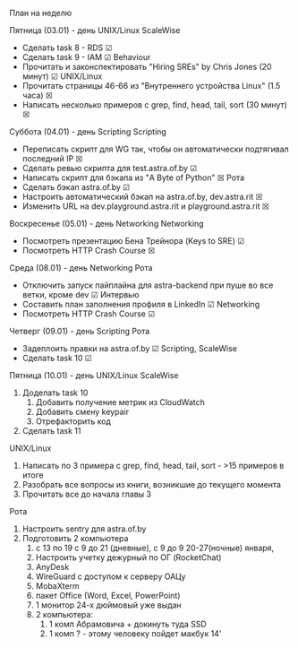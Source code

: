 План на неделю

Пятница (03.01) - день UNIX/Linux
ScaleWise
* Сделать task 8 - RDS ☑
* Сделать task 9 - IAM ☑
Behaviour
* Прочитать и законспектировать "Hiring SREs" by Chris Jones (20 минут) ☑
UNIX/Linux
* Прочитать страницы 46-66 из "Внутреннего устройства Linux" (1.5 часа) ☒
* Написать несколько примеров с grep, find, head, tail, sort (30 минут) ☒


Суббота (04.01) - день Scripting
Scripting
* Переписать скрипт для WG так, чтобы он автоматически подтягивал последний IP ☒
* Сделать ревью скрипта для test.astra.of.by ☑
* Написать скрипт для бэкапа из "A Byte of Python" ☒
Рота
* Сделать бэкап astra.of.by ☑
* Настроить автоматический бэкап на astra.of.by, dev.astra.rit ☒
* Изменить URL на dev.playground.astra.rit и playground.astra.rit ☒


Воскресенье (05.01) - день Networking
Networking
* Посмотреть презентацию Бена Трейнора (Keys to SRE) ☑
* Посмотреть HTTP Crash Course ☒


Среда (08.01) - день Networking
Рота
* Отключить запуск пайплайна для astra-backend при пуше во все ветки, кроме dev ☑
Интервью
 * Составить план заполнения профиля в LinkedIn ☑
Networking
* Посмотреть HTTP Crash Course ☑


Четверг (09.01) - день Scripting
Рота
* Задеплоить правки на astra.of.by ☑
Scripting, ScaleWise
* Сделать task 10 ☑


Пятница (10.01) - день UNIX/Linux
ScaleWise
1. Доделать task 10
	1. Добавить получение метрик из CloudWatch
	2. Добавить смену keypair
	3. Отрефакторить код
2. Сделать task 11

UNIX/Linux
1. Написать по 3 примера с grep, find, head, tail, sort - >15 примеров в итоге
2. Разобрать все вопросы из книги, возникшие до текущего момента
3. Прочитать все до начала главы 3

Рота
1. Настроить sentry для astra.of.by
2. Подготовить 2 компьютера
	1. с 13 по 19 с 9 до 21 (дневные), с 9 до 9 20-27(ночные) января,
	2. Настроить учетку дежурный по ОГ (RocketChat)
	3. AnyDesk
	4. WireGuard с доступом к серверу ОАЦу
	5. MobaXterm
	6. пакет Office (Word, Excel, PowerPoint)
	7. 1 монитор 24-х дюймовый уже выдан
	8. 2 компьютера:
		1. 1 комп Абрамовича + докинуть туда SSD
		2. 1 комп ? - этому человеку пойдет макбук 14'